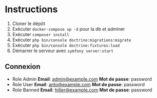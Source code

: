 # Instructions

1. Cloner le dépôt
2. Exécuter `docker-compose up -d` pour la db et adminer
3. Exécuter `composer install`
4. Exécuter `php bin/console doctrine:migrations:migrate`
5. Exécuter `php bin/console doctrine:fixtures:load`
6. Démarrer le serveur avec `symfony server:start`

## Connexion

   - Role Admin
    **Email**: admin@example.com
    **Mot de passe**: password
   - Role User
    **Email**: anto@example.com
    **Mot de passe**: password
   - Role Banned
    **Email**: hitler@example.com
    **Mot de passe**: password